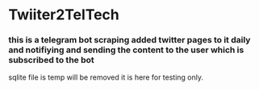 # Twiiter2TelTech
### this is a telegram bot scraping added twitter pages to it daily and notifiying and sending  the content to the user which is subscribed  to the bot


sqlite file is temp will be removed it is here for testing only.
